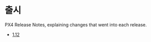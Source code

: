 # 출시

PX4 Release Notes, explaining changes that went into each release.

* [1.12](../releases/1.12.md)